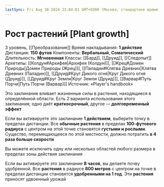 ```yaml
---
lastSync: Fri Aug 30 2024 23:04:01 GMT+0300 (Москва, стандартное время)
---
```

# Рост растений [Plant growth]
3 уровень, [[Преобразование]]
Время накладывания: **1 действие**
Дистанция: **150 футов**
Компоненты: **Вербальный**, **Соматический**
Длительность: **Мгновенная**
Классы: [[Бард]], [[Друид]], [[Следопыт]]
Архетипы: [[Колдун#Архифея|Архифея (Колдун)]], [[Жрец#Домен Природы|Домен Природы (Жрец)]], [[Паладин#Клятва Древних|Клятва Древних (Паладин)]], [[Друид#Круг Дикого огня|Круг Дикого огня (Друид)]], [[Друид#Круг Земли|Круг Земли (Друид)]], [[Варвар#Путь Порчи|Путь Порчи (Варвар)]]
Источник: «Player's handbook»

Это заклинание вливает жизненные силы в растения, находящиеся в определённой области. Есть 2 варианта использования этого заклинания; одно даёт **краткосрочный**, другое — **долговременный эффект**

Если вы активируете это заклинание **1 действием**, выберите точку в пределах дистанции. Все **обычные растения** в пределах **100-футового радиуса** с центром на этой точке становятся **густыми и рослыми**. Существо, перемещающееся по этой местности, должно потратить **в 4 раза больше скорости**

Вы можете исключить одну или несколько областей любого размера в пределах зоны действия заклинания

Если вы активируете это заклинание **8 часов**, вы делаете почву удобренной. Все **растения** в радиусе **800 метров** с центром на точке в пределах дистанции становятся **удобренными на 1 год**. Эти **растения** приносят удвоенный урожай